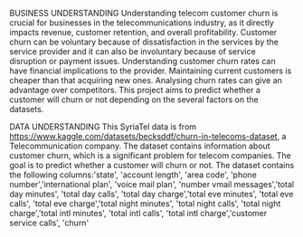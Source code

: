 BUSINESS UNDERSTANDING
Understanding telecom customer churn is crucial for businesses in the telecommunications industry, as it directly impacts revenue, customer retention, and overall profitability. Customer churn can be voluntary because of dissatisfaction in the services by the service provider and it can also be involuntary because of service disruption or payment issues. Understanding customer churn rates can have financial implications to the provider. Maintaining current customers is cheaper than that acquiring new ones. Analysing churn rates can give an advantage over competitors. This project aims to predict whether a customer will churn or not depending on the several factors on the datasets.

DATA UNDERSTANDING
This SyriaTel data is from https://www.kaggle.com/datasets/becksddf/churn-in-telecoms-dataset, a Telecommunication company. The dataset contains information about customer churn, which is a significant problem for telecom companies. The goal is to predict whether a customer will churn or not. The dataset contains the following columns:'state', 'account length', 'area code', 'phone number','international plan', 'voice mail plan', 'number vmail messages','total day minutes', 'total day calls', 'total day charge','total eve minutes', 'total eve calls', 'total eve charge','total night minutes', 'total night calls', 'total night charge','total intl minutes', 'total intl calls', 'total intl charge','customer service calls', 'churn'
